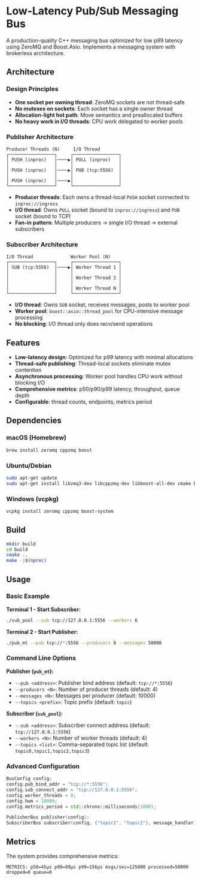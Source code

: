 # Low-Latency Pub/Sub Messaging Bus

A production-quality C++ messaging bus optimized for low p99 latency using ZeroMQ and Boost.Asio. Implements a messaging system with brokerless architecture.

## Architecture

### Design Principles
- **One socket per owning thread**: ZeroMQ sockets are not thread-safe
- **No mutexes on sockets**: Each socket has a single owner thread
- **Allocation-light hot path**: Move semantics and preallocated buffers
- **No heavy work in I/O threads**: CPU work delegated to worker pools

### Publisher Architecture
```
Producer Threads (N)     I/O Thread
┌─────────────────┐     ┌─────────────────┐
│ PUSH (inproc)   │────▶│ PULL (inproc)   │
│                 │     │                 │
│ PUSH (inproc)   │────▶│ PUB (tcp:5556)  │
│                 │     │                 │
│ PUSH (inproc)   │────▶│                 │
└─────────────────┘     └─────────────────┘
```

- **Producer threads**: Each owns a thread-local `PUSH` socket connected to `inproc://ingress`
- **I/O thread**: Owns `PULL` socket (bound to `inproc://ingress`) and `PUB` socket (bound to TCP)
- **Fan-in pattern**: Multiple producers → single I/O thread → external subscribers

### Subscriber Architecture
```
I/O Thread              Worker Pool (N)
┌─────────────────┐     ┌─────────────────┐
│ SUB (tcp:5556)  │────▶│ Worker Thread 1 │
│                 │     │                 │
│                 │     │ Worker Thread 2 │
│                 │     │                 │
│                 │     │ Worker Thread N │
└─────────────────┘     └─────────────────┘
```

- **I/O thread**: Owns `SUB` socket, receives messages, posts to worker pool
- **Worker pool**: `boost::asio::thread_pool` for CPU-intensive message processing
- **No blocking**: I/O thread only does recv/send operations

## Features

- **Low-latency design**: Optimized for p99 latency with minimal allocations
- **Thread-safe publishing**: Thread-local sockets eliminate mutex contention
- **Asynchronous processing**: Worker pool handles CPU work without blocking I/O
- **Comprehensive metrics**: p50/p90/p99 latency, throughput, queue depth
- **Configurable**: thread counts, endpoints, metrics period

## Dependencies

### macOS (Homebrew)
```bash
brew install zeromq cppzmq boost
```

### Ubuntu/Debian
```bash
sudo apt-get update
sudo apt-get install libzmq3-dev libcppzmq-dev libboost-all-dev cmake build-essential
```

### Windows (vcpkg)
```bash
vcpkg install zeromq cppzmq boost-system
```

## Build

```bash
mkdir build
cd build
cmake ..
make -j$(nproc)
```

## Usage

### Basic Example

**Terminal 1 - Start Subscriber:**
```bash
./sub_pool --sub tcp://127.0.0.1:5556 --workers 6
```

**Terminal 2 - Start Publisher:**
```bash
./pub_mt --pub tcp://*:5556 --producers 8 --messages 50000
```

### Command Line Options

**Publisher (`pub_mt`):**
- `--pub <address>`: Publisher bind address (default: `tcp://*:5556`)
- `--producers <N>`: Number of producer threads (default: 4)
- `--messages <N>`: Messages per producer (default: 10000)
- `--topics <prefix>`: Topic prefix (default: `topic`)

**Subscriber (`sub_pool`):**
- `--sub <address>`: Subscriber connect address (default: `tcp://127.0.0.1:5556`)
- `--workers <N>`: Number of worker threads (default: 4)
- `--topics <list>`: Comma-separated topic list (default: `topic0,topic1,topic2,topic3`)

### Advanced Configuration

```cpp
BusConfig config;
config.pub_bind_addr = "tcp://*:5556";
config.sub_connect_addr = "tcp://127.0.0.1:5556";
config.worker_threads = 8;
config.hwm = 10000;
config.metrics_period = std::chrono::milliseconds(1000);

PublisherBus publisher(config);
SubscriberBus subscriber(config, {"topic1", "topic2"}, message_handler);
```

## Metrics

The system provides comprehensive metrics:

```
METRICS: p50=45μs p90=89μs p99=156μs msgs/sec=125000 processed=50000 dropped=0 queue=0
```